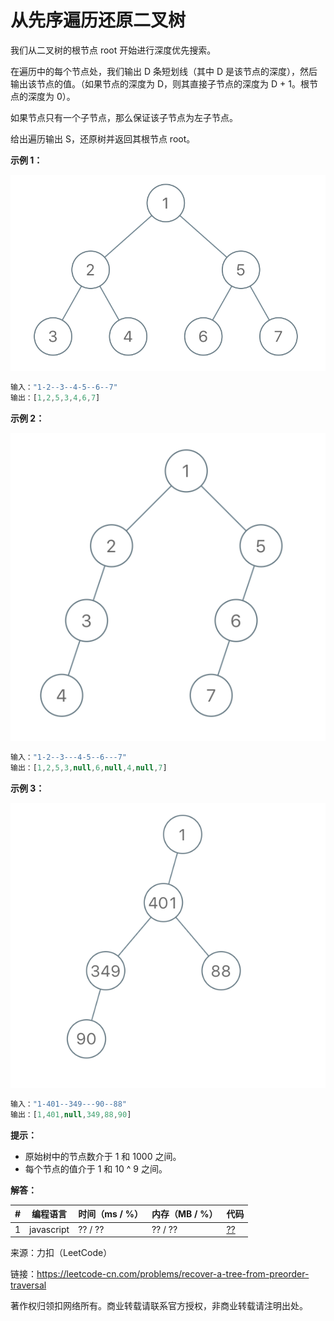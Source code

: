 # 从先序遍历还原二叉树

我们从二叉树的根节点 root 开始进行深度优先搜索。

在遍历中的每个节点处，我们输出 D 条短划线（其中 D 是该节点的深度），然后输出该节点的值。（如果节点的深度为 D，则其直接子节点的深度为 D + 1。根节点的深度为 0）。

如果节点只有一个子节点，那么保证该子节点为左子节点。

给出遍历输出 S，还原树并返回其根节点 root。

**示例 1：**

![示例1](./eg1.png)

``` javascript
输入："1-2--3--4-5--6--7"
输出：[1,2,5,3,4,6,7]
```

**示例 2：**

![示例2](./eg2.png)

``` javascript
输入："1-2--3---4-5--6---7"
输出：[1,2,5,3,null,6,null,4,null,7]
```

**示例 3：**

![示例3](./eg3.png)

``` javascript
输入："1-401--349---90--88"
输出：[1,401,null,349,88,90]
```

**提示：**

- 原始树中的节点数介于 1 和 1000 之间。
- 每个节点的值介于 1 和 10 ^ 9 之间。

**解答：**

**#**|**编程语言**|**时间（ms / %）**|**内存（MB / %）**|**代码**
--|--|--|--|--
1|javascript|?? / ??|?? / ??|[??](./javascript/ac_v1.js)

来源：力扣（LeetCode）

链接：https://leetcode-cn.com/problems/recover-a-tree-from-preorder-traversal

著作权归领扣网络所有。商业转载请联系官方授权，非商业转载请注明出处。
